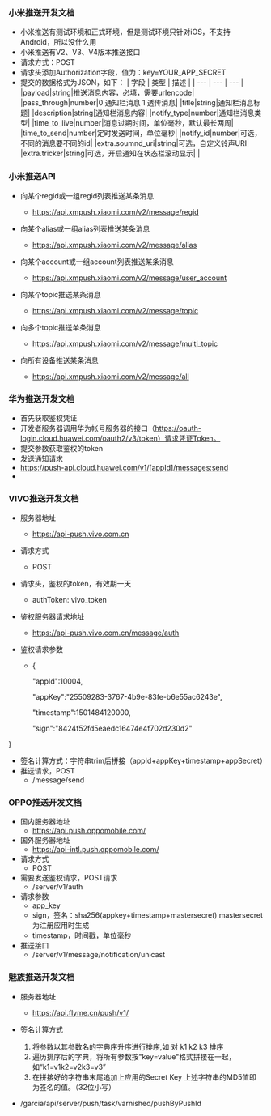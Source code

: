 
### 小米推送开发文档
-   小米推送有测试环境和正式环境，但是测试环境只针对iOS，不支持Android，所以没什么用
-   小米推送有V2、V3、V4版本推送接口
-   请求方式：POST
-   请求头添加Authorization字段，值为：key=YOUR_APP_SECRET
-   提交的数据格式为JSON，如下：
| 字段 | 类型 | 描述 |
| --- | --- | --- |
|payload|string|推送消息内容，必填，需要urlencode|
|pass_through|number|0 通知栏消息 1 透传消息|
|title|string|通知栏消息标题|
|description|string|通知栏消息内容|
|notify_type|number|通知栏消息类型|
|time_to_live|number|消息过期时间，单位毫秒，默认最长两周|
|time_to_send|number|定时发送时间，单位毫秒|
|notify_id|number|可选，不同的消息要不同的id|
|extra.soumnd_uri|string|可选，自定义铃声URI|
|extra.tricker|string|可选，开启通知在状态栏滚动显示|
|

### 小米推送API
-   向某个regid或一组regid列表推送某条消息
    -   https://api.xmpush.xiaomi.com/v2/message/regid

-   向某个alias或一组alias列表推送某条消息
    -   https://api.xmpush.xiaomi.com/v2/message/alias

-   向某个account或一组account列表推送某条消息
    -   https://api.xmpush.xiaomi.com/v2/message/user_account

-   向某个topic推送某条消息
    -   https://api.xmpush.xiaomi.com/v2/message/topic

-   向多个topic推送单条消息
    -   https://api.xmpush.xiaomi.com/v2/message/multi_topic

-   向所有设备推送某条消息
    -   https://api.xmpush.xiaomi.com/v2/message/all

### 华为推送开发文档
-   首先获取鉴权凭证
-   开发者服务器调用华为帐号服务器的接口（https://oauth-login.cloud.huawei.com/oauth2/v3/token）请求凭证Token。
-   提交参数获取鉴权的token
-   发送通知请求
-   https://push-api.cloud.huawei.com/v1/[appId]/messages:send
-   

### VIVO推送开发文档
-   服务器地址
    -   https://api-push.vivo.com.cn

-   请求方式
    -   POST
-   请求头，鉴权的token，有效期一天
    -   authToken: vivo_token
-   鉴权服务器请求地址
    -   https://api-push.vivo.com.cn/message/auth
-   鉴权请求参数
    -   {

        "appId":10004,

          "appKey":"25509283-3767-4b9e-83fe-b6e55ac6243e",

        "timestamp":1501484120000,

          "sign":"8424f52fd5eaedc16474e4f702d230d2"

}
-   签名计算方式：字符串trim后拼接（appId+appKey+timestamp+appSecret）
-   推送请求，POST    
    -   /message/send


### OPPO推送开发文档
-   国内服务器地址
    -   https://api.push.oppomobile.com/
-  国外服务器地址
    -   https://api-intl.push.oppomobile.com/
-   请求方式
    -   POST
-   需要发送鉴权请求，POST请求
    -  /server/v1/auth
-   请求参数
    -   app_key
    -   sign，签名：sha256(appkey+timestamp+mastersecret)
mastersecret为注册应用时生成
    -   timestamp，时间戳，单位毫秒
-   推送接口
    -   /server/v1/message/notification/unicast


### 魅族推送开发文档
-   服务器地址
    -   https://api.flyme.cn/push/v1/
-   签名计算方式
    1. 将参数以其参数名的字典序升序进行排序,如 对 k1 k2 k3 排序
    2. 遍历排序后的字典，将所有参数按"key=value"格式拼接在一起，如“k1=v1k2=v2k3=v3”
    3. 在拼接好的字符串末尾追加上应用的Secret Key
上述字符串的MD5值即为签名的值。（32位小写）


-   /garcia/api/server/push/task/varnished/pushByPushId